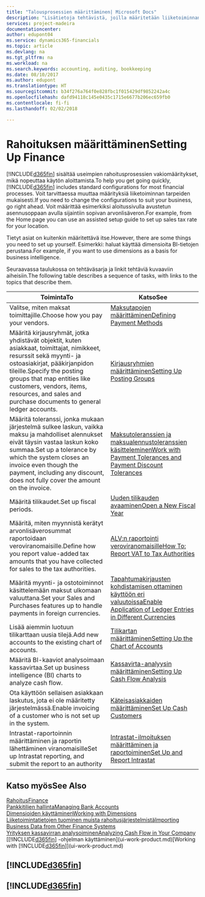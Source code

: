 ```yaml
---
title: "Talousprosessien määrittäminen| Microsoft Docs"
description: "Lisätietoja tehtävistä, joilla määritetään liiketoiminnan taloushallinto laskentatoimen, tilintarkastuksen tai kirjanpidon tarpeita varten."
services: project-madeira
documentationcenter: 
author: edupont04
ms.service: dynamics365-financials
ms.topic: article
ms.devlang: na
ms.tgt_pltfrm: na
ms.workload: na
ms.search.keywords: accounting, auditing, bookkeeping
ms.date: 08/10/2017
ms.author: edupont
ms.translationtype: HT
ms.sourcegitcommit: b34f276a764f0e828fbc1f015429df9852242a4c
ms.openlocfilehash: dafd94118c145e0435c1715e6677b206ec659fb0
ms.contentlocale: fi-fi
ms.lasthandoff: 02/02/2018

---
```

# <a name="setting-up-finance"></a><span data-ttu-id="39607-103">Rahoituksen määrittäminen</span><span class="sxs-lookup"><span data-stu-id="39607-103">Setting Up Finance</span></span>
<span data-ttu-id="39607-104">[!INCLUDE[d365fin](includes/d365fin_md.md)] sisältää useimpien rahoitusprosessien vakiomääritykset, mikä nopeuttaa käytön aloittamista.</span><span class="sxs-lookup"><span data-stu-id="39607-104">To help you get going quickly, [!INCLUDE[d365fin](includes/d365fin_md.md)] includes standard configurations for most financial processes.</span></span> <span data-ttu-id="39607-105">Voit tarvittaessa muuttaa määrityksiä liiketoiminnan tarpeiden mukaisesti.</span><span class="sxs-lookup"><span data-stu-id="39607-105">If you need to change the configurations to suit your business, go right ahead.</span></span> <span data-ttu-id="39607-106">Voit määrittää esimerkiksi aloitussivulla avustetun asennusoppaan avulla sijaintiin sopivan arvonlisäveron.</span><span class="sxs-lookup"><span data-stu-id="39607-106">For example, from the Home page you can use an assisted setup guide to set up sales tax rate for your location.</span></span>  

<span data-ttu-id="39607-107">Tietyt asiat on kuitenkin määritettävä itse.</span><span class="sxs-lookup"><span data-stu-id="39607-107">However, there are some things you need to set up yourself.</span></span> <span data-ttu-id="39607-108">Esimerkki: haluat käyttää dimensioita BI-tietojen perustana.</span><span class="sxs-lookup"><span data-stu-id="39607-108">For example, if you want to use dimensions as a basis for business intelligence.</span></span>  

<span data-ttu-id="39607-109">Seuraavassa taulukossa on tehtäväsarja ja linkit tehtäviä kuvaaviin aiheisiin.</span><span class="sxs-lookup"><span data-stu-id="39607-109">The following table describes a sequence of tasks, with links to the topics that describe them.</span></span>

| <span data-ttu-id="39607-110">Toiminta</span><span class="sxs-lookup"><span data-stu-id="39607-110">To</span></span> | <span data-ttu-id="39607-111">Katso</span><span class="sxs-lookup"><span data-stu-id="39607-111">See</span></span> |
| --- | --- |
| <span data-ttu-id="39607-112">Valitse, miten maksat toimittajille.</span><span class="sxs-lookup"><span data-stu-id="39607-112">Choose how you pay your vendors.</span></span> |[<span data-ttu-id="39607-113">Maksutapojen määrittäminen</span><span class="sxs-lookup"><span data-stu-id="39607-113">Defining Payment Methods</span></span>](finance-payment-methods.md) |
| <span data-ttu-id="39607-114">Määritä kirjausryhmät, jotka yhdistävät objektit, kuten asiakkaat, toimittajat, nimikkeet, resurssit sekä myynti- ja ostoasiakirjat, pääkirjanpidon tileille.</span><span class="sxs-lookup"><span data-stu-id="39607-114">Specify the posting groups that map entities like customers, vendors, items, resources, and sales and purchase documents to general ledger accounts.</span></span> |[<span data-ttu-id="39607-115">Kirjausryhmien määrittäminen</span><span class="sxs-lookup"><span data-stu-id="39607-115">Setting Up Posting Groups</span></span>](finance-posting-groups.md)|
|<span data-ttu-id="39607-116">Määritä toleranssi, jonka mukaan järjestelmä sulkee laskun, vaikka maksu ja mahdolliset alennukset eivät täysin vastaa laskun koko summaa.</span><span class="sxs-lookup"><span data-stu-id="39607-116">Set up a tolerance by which the system closes an invoice even though the payment, including any discount, does not fully cover the amount on the invoice.</span></span>|[<span data-ttu-id="39607-117">Maksutoleranssien ja maksualennustoleranssien käsitteleminen</span><span class="sxs-lookup"><span data-stu-id="39607-117">Work with Payment Tolerances and Payment Discount Tolerances</span></span>](finance-payment-tolerance-and-payment-discount-tolerance.md)|
| <span data-ttu-id="39607-118">Määritä tilikaudet.</span><span class="sxs-lookup"><span data-stu-id="39607-118">Set up fiscal periods.</span></span> |[<span data-ttu-id="39607-119">Uuden tilikauden avaaminen</span><span class="sxs-lookup"><span data-stu-id="39607-119">Open a New Fiscal Year</span></span>](finance-how-open-new-fiscal-year.md) |
| <span data-ttu-id="39607-120">Määritä, miten myynnistä kerätyt arvonlisäverosummat raportoidaan veroviranomaisille.</span><span class="sxs-lookup"><span data-stu-id="39607-120">Define how you report value-added tax amounts that you have collected for sales to the tax authorities.</span></span> |[<span data-ttu-id="39607-121">ALV:n raportointi veroviranomaisille</span><span class="sxs-lookup"><span data-stu-id="39607-121">How To: Report VAT to Tax Authorities</span></span>](finance-how-report-vat.md)|
| <span data-ttu-id="39607-122">Määritä myynti- ja ostotoiminnot käsittelemään maksut ulkomaan valuuttana.</span><span class="sxs-lookup"><span data-stu-id="39607-122">Set your Sales and Purchases features up to handle payments in foreign currencies.</span></span>|[<span data-ttu-id="39607-123">Tapahtumakirjausten kohdistamisen ottaminen käyttöön eri valuutoissa</span><span class="sxs-lookup"><span data-stu-id="39607-123">Enable Application of Ledger Entries in Different Currencies</span></span>](finance-how-enable-application-ledger-entries-different-currencies.md)
| <span data-ttu-id="39607-124">Lisää aiemmin luotuun tilikarttaan uusia tilejä.</span><span class="sxs-lookup"><span data-stu-id="39607-124">Add new accounts to the existing chart of accounts.</span></span> |[<span data-ttu-id="39607-125">Tilikartan määrittäminen</span><span class="sxs-lookup"><span data-stu-id="39607-125">Setting Up the Chart of Accounts</span></span>](finance-setup-chart-accounts.md) |
| <span data-ttu-id="39607-126">Määritä BI-kaaviot analysoimaan kassavirtaa.</span><span class="sxs-lookup"><span data-stu-id="39607-126">Set up business intelligence (BI) charts to analyze cash flow.</span></span> |[<span data-ttu-id="39607-127">Kassavirta-analyysin määrittäminen</span><span class="sxs-lookup"><span data-stu-id="39607-127">Setting Up Cash Flow Analysis</span></span>](finance-setup-cash-flow-analyses.md) |
|<span data-ttu-id="39607-128">Ota käyttöön sellaisen asiakkaan laskutus, jota ei ole määritetty järjestelmässä.</span><span class="sxs-lookup"><span data-stu-id="39607-128">Enable invoicing of a customer who is not set up in the system.</span></span>|[<span data-ttu-id="39607-129">Käteisasiakkaiden määrittäminen</span><span class="sxs-lookup"><span data-stu-id="39607-129">Set Up Cash Customers</span></span>](finance-how-to-set-up-cash-customers.md)|
| <span data-ttu-id="39607-130">Intrastat-raportoinnin määrittäminen ja raportin lähettäminen viranomaisille</span><span class="sxs-lookup"><span data-stu-id="39607-130">Set up Intrastat reporting, and submit the report to an authority</span></span> | [<span data-ttu-id="39607-131">Intrastat-ilmoituksen määrittäminen ja raportoiminen</span><span class="sxs-lookup"><span data-stu-id="39607-131">Set Up and Report Intrastat</span></span>](finance-how-setup-report-intrastat.md)|

## <a name="see-also"></a><span data-ttu-id="39607-132">Katso myös</span><span class="sxs-lookup"><span data-stu-id="39607-132">See Also</span></span>
[<span data-ttu-id="39607-133">Rahoitus</span><span class="sxs-lookup"><span data-stu-id="39607-133">Finance</span></span>](finance.md)  
[<span data-ttu-id="39607-134">Pankkitilien hallinta</span><span class="sxs-lookup"><span data-stu-id="39607-134">Managing Bank Accounts</span></span>](bank-manage-bank-accounts.md)  
[<span data-ttu-id="39607-135">Dimensioiden käyttäminen</span><span class="sxs-lookup"><span data-stu-id="39607-135">Working with Dimensions</span></span>](finance-dimensions.md)  
[<span data-ttu-id="39607-136">Liiketoimintatietojen tuominen muista rahoitusjärjestelmistä</span><span class="sxs-lookup"><span data-stu-id="39607-136">Importing Business Data from Other Finance Systems</span></span>](upload-data.md)  
[<span data-ttu-id="39607-137">Yrityksen kassavirran analysoiminen</span><span class="sxs-lookup"><span data-stu-id="39607-137">Analyzing Cash Flow in Your Company</span></span>](finance-analyze-cash-flow.md)  
<span data-ttu-id="39607-138">[[!INCLUDE[d365fin](includes/d365fin_md.md)] -ohjelman käyttäminen](ui-work-product.md)</span><span class="sxs-lookup"><span data-stu-id="39607-138">[Working with [!INCLUDE[d365fin](includes/d365fin_md.md)]](ui-work-product.md)</span></span>  

## [!INCLUDE[d365fin](includes/free_trial_md.md)]  
## [!INCLUDE[d365fin](includes/training_link_md.md)]

